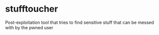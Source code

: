 # stufftoucher
Post-exploitation tool that tries to find sensitive stuff that can be messed with by the pwned user
